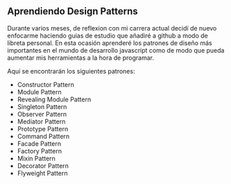 ## Aprendiendo Design Patterns
Durante varios meses, de reflexion con mi carrera actual decidí de nuevo enfocarme haciendo guias de estudio que añadiré a github a modo de libreta personal. En esta ocasión aprenderé los patrones de diseño más importantes en el mundo de desarrollo javascript como de modo que pueda aumentar mis herramientas a la hora de programar.

Aquí se encontrarán los siguientes patrones:

- Constructor Pattern
- Module Pattern
- Revealing Module Pattern
- Singleton Pattern
- Observer Pattern
- Mediator Pattern
- Prototype Pattern
- Command Pattern
- Facade Pattern
- Factory Pattern
- Mixin Pattern
- Decorator Pattern
- Flyweight Pattern
